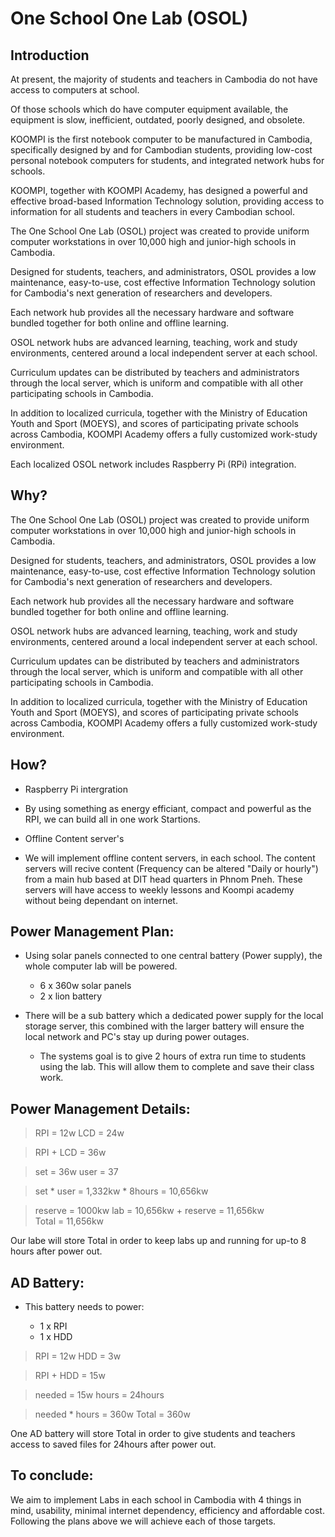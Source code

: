 # One School One Lab (OSOL)

## Introduction

At present, the majority of students and teachers in Cambodia do not have access to computers at school. 

Of those schools which do have computer equipment available, the equipment is slow, inefficient, outdated, poorly designed, and obsolete. 

KOOMPI is the first notebook computer to be manufactured in Cambodia, specifically designed by and for Cambodian students, providing low-cost personal notebook computers for students, and integrated network hubs for schools.

KOOMPI, together with KOOMPI Academy, has designed a powerful and effective broad-based Information Technology solution, providing access to information for all students and teachers in every Cambodian school. 

The One School One Lab (OSOL) project was created to provide uniform computer workstations in over 10,000 high and junior-high schools in Cambodia.

Designed for students, teachers, and administrators, OSOL provides a low maintenance, easy-to-use, cost effective Information Technology solution for Cambodia's next generation of researchers and developers.

Each network hub provides all the necessary hardware and software bundled together for both online and offline learning.

OSOL network hubs are advanced learning, teaching, work and study environments, centered around a local independent server at each school.

Curriculum updates can be distributed by teachers and administrators through the local server, which is uniform and compatible with all other participating schools in Cambodia.

In addition to localized curricula, together with the Ministry of Education Youth and Sport (MOEYS), and scores of participating private schools across Cambodia, KOOMPI Academy offers a fully customized work-study environment.

Each localized OSOL network includes Raspberry Pi (RPi) integration.

## Why?

The One School One Lab (OSOL) project was created to provide uniform computer workstations in over 10,000 high and junior-high schools in Cambodia.

Designed for students, teachers, and administrators, OSOL provides a low maintenance, easy-to-use, cost effective Information Technology solution for Cambodia's next generation of researchers and developers.

Each network hub provides all the necessary hardware and software bundled together for both online and offline learning.

OSOL network hubs are advanced learning, teaching, work and study environments, centered around a local independent server at each school.

Curriculum updates can be distributed by teachers and administrators through the local server, which is uniform and compatible with all other participating schools in Cambodia.

In addition to localized curricula, together with the Ministry of Education Youth and Sport (MOEYS), and scores of participating private schools across Cambodia, KOOMPI Academy offers a fully customized work-study environment.

## How?

* Raspberry Pi intergration

* By using something as energy efficiant, compact and powerful as the RPI, we can build all in one work Startions.

* Offline Content server's

* We will implement offline content servers, in each school. The content servers will recive content (Frequency can be altered "Daily or hourly") from a main hub based at DIT head quarters in Phnom Pneh. These servers will have access to weekly lessons and Koompi academy without being dependant on internet. 	

## Power Management Plan:

* Using solar panels connected to one central battery (Power supply), the whole computer lab will be powered. 

  * 6 x 360w solar panels 
  * 2 x lion battery
  
* There will be a sub battery which a dedicated power supply for the local storage server, this combined with the larger battery will ensure the local network and PC's stay up during power outages.
  * The systems goal is to give 2 hours of extra run time to students using the lab. This will allow them to complete and save their class work.
  
## Power Management Details:

> RPI = 12w
> LCD = 24w

> RPI + LCD = 36w

> set = 36w
> user = 37

> set * user = 1,332kw * 8hours = 10,656kw

> reserve = 1000kw
> lab = 10,656kw + reserve = 11,656kw  
> Total = 11,656kw

Our labe will store Total in order to keep labs up and running for up-to 8 hours after power out.

## AD Battery:

* This battery needs to power:

  * 1 x RPI
  * 1 x HDD

> RPI = 12w
> HDD = 3w

> RPI + HDD = 15w

> needed = 15w
> hours = 24hours

> needed * hours = 360w
> Total = 360w

One AD battery will store Total in order to give students and teachers access to saved files for 24hours after power out.

## To conclude:

We aim to implement Labs in each school in Cambodia with 4 things in mind, usability, minimal internet dependency, efficiency and affordable cost. Following the plans above we will achieve each of those targets.
